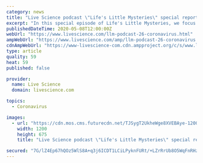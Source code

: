 ```yaml
---
category: news
title: "Live Science podcast \"Life's Little Mysteries\" special report: Coronavirus (May 7)"
excerpt: "In this special episode of Life's Little Mysteries, we focus on a serious topic that everybody is talking about: SARS-CoV-2, and the disease it causes, COVID-19. Every day at Live Science, our reporters and editors track the latest coronavirus developments around the world: from global case numbers and quarantines,"
publishedDateTime: 2020-05-08T12:00:00Z
webUrl: "https://www.livescience.com/llm-podcast-26-coronavirus.html"
ampWebUrl: "https://www.livescience.com/amp/llm-podcast-26-coronavirus.html"
cdnAmpWebUrl: "https://www-livescience-com.cdn.ampproject.org/c/s/www.livescience.com/amp/llm-podcast-26-coronavirus.html"
type: article
quality: 59
heat: 59
published: false

provider:
  name: Live Science
  domain: livescience.com

topics:
  - Coronavirus

images:
  - url: "https://cdn.mos.cms.futurecdn.net/TJSygT2UkheWge8XVEBAye-1200-80.jpg"
    width: 1200
    height: 675
    title: "Live Science podcast \"Life's Little Mysteries\" special report: Coronavirus (May 7)"

secured: "7G/lZ4Ep67hQOz5WlS8A+q3j6ICDT1LCiLPyknFURt/+LZrRrUb8O5WqFnRHzItL8CH5DTQ9WEOS+K81c+v32VhwDVRpbGC7xFD8a1sTFCQo9715P12WwMa3zPaEZipHpR6FNdNXm0R9BDaU8qzdvn9a2I0cW1hkm6q74yZuZKpw1BGsiqEeUMd2KqLrCE1pk3qTxknE3WolEq+bvhNmi8O8sT3kk6DbeXFZXIKo+QTmf1UO0BplvutSbGy4lnc1paERi2dnkdf8pAyVDagHR/iaq6nO+pOg7LSBc1aKTNH9soiotHPuFYpGmISztjog97tBN9KBbKrEbvZ1aAoXRY5rbcNWgkCGASBHOvxGOfdJgInv+ZuwFMSvFUzp8XqaLShoQobP1R0QqCGDuvIyw/ZHZw8p5a9eZUG4qUwnmm72EbzfzOHqi38cuuCHV9KOLE9qvyBDSkornIeOilML47UIjqU4Ax+qMEJuSnmQncI=;/JZTfH2fOYMN8iB2TKUJEA=="
---
```


